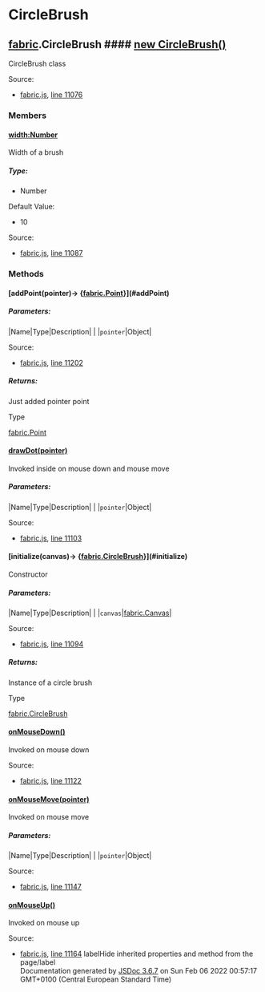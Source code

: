 # CircleBrush

## [fabric](fabric.html).CircleBrush #### [new CircleBrush()](#CircleBrush)

CircleBrush class

Source:

* [fabric.js](fabric.js.html), [line 11076](fabric.js.html#line11076)

### Members

#### [width:Number](#width)

Width of a brush

##### Type:

* Number

Default Value:

* 10

Source:

* [fabric.js](fabric.js.html), [line 11087](fabric.js.html#line11087)

### Methods

#### [addPoint(pointer)&rarr; {[fabric.Point](fabric.Point.html)}](#addPoint)

##### Parameters:
|Name|Type|Description| |
|`pointer`|Object|

Source:

* [fabric.js](fabric.js.html), [line 11202](fabric.js.html#line11202)

##### Returns:

Just added pointer point

Type

[fabric.Point](fabric.Point.html)

#### [drawDot(pointer)](#drawDot)

Invoked inside on mouse down and mouse move

##### Parameters:
|Name|Type|Description| |
|`pointer`|Object|

Source:

* [fabric.js](fabric.js.html), [line 11103](fabric.js.html#line11103)

#### [initialize(canvas)&rarr; {[fabric.CircleBrush](fabric.CircleBrush.html)}](#initialize)

Constructor

##### Parameters:
|Name|Type|Description| |
|`canvas`|[fabric.Canvas](fabric.Canvas.html)|

Source:

* [fabric.js](fabric.js.html), [line 11094](fabric.js.html#line11094)

##### Returns:

Instance of a circle brush

Type

[fabric.CircleBrush](fabric.CircleBrush.html)

#### [onMouseDown()](#onMouseDown)

Invoked on mouse down

Source:

* [fabric.js](fabric.js.html), [line 11122](fabric.js.html#line11122)

#### [onMouseMove(pointer)](#onMouseMove)

Invoked on mouse move

##### Parameters:
|Name|Type|Description| |
|`pointer`|Object|

Source:

* [fabric.js](fabric.js.html), [line 11147](fabric.js.html#line11147)

#### [onMouseUp()](#onMouseUp)

Invoked on mouse up

Source:

* [fabric.js](fabric.js.html), [line 11164](fabric.js.html#line11164)
labelHide inherited properties and method from the page/label  
Documentation generated by [JSDoc 3.6.7](https://github.com/jsdoc3/jsdoc) on Sun Feb 06 2022 00:57:17 GMT+0100 (Central European Standard Time)